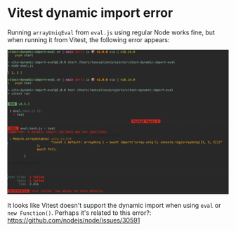 # Vitest dynamic import error

Running `arrayUniqEval` from `eval.js` using regular Node works fine, but when running it from Vitest, the following error appears:

![error](error.png)

It looks like Vitest doesn't support the dynamic import when using `eval` or `new Function()`. Perhaps it's related to this error?: https://github.com/nodejs/node/issues/30591
